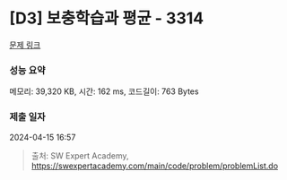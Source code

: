 # [D3] 보충학습과 평균 - 3314 

[문제 링크](https://swexpertacademy.com/main/code/problem/problemDetail.do?contestProbId=AWBnA2jaxDsDFAWr) 

### 성능 요약

메모리: 39,320 KB, 시간: 162 ms, 코드길이: 763 Bytes

### 제출 일자

2024-04-15 16:57



> 출처: SW Expert Academy, https://swexpertacademy.com/main/code/problem/problemList.do